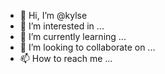 - 👋 Hi, I’m @kylse
- 👀 I’m interested in ...
- 🌱 I’m currently learning ...
- 💞️ I’m looking to collaborate on ...
- 📫 How to reach me ...

<!---
kylse/kylse is a ✨ special ✨ repository because its `README.md` (this file) appears on your GitHub profile.
You can click the Preview link to take a look at your changes.
--->
